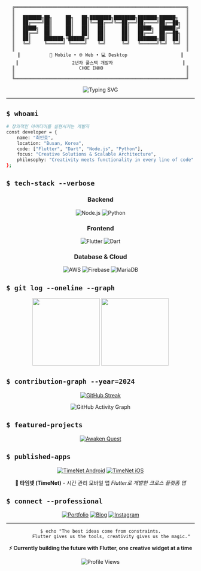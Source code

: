 # 
<div align="center">

```ascii
╔════════════════════════════════════════════════════════════════╗
║                                                                ║
║   ███████╗██╗     ██╗   ██╗████████╗████████╗███████╗██████╗   ║
║   ██╔════╝██║     ██║   ██║╚══██╔══╝╚══██╔══╝██╔════╝██╔══██╗  ║
║   █████╗  ██║     ██║   ██║   ██║      ██║   █████╗  ██████╔╝  ║
║   ██╔══╝  ██║     ██║   ██║   ██║      ██║   ██╔══╝  ██╔══██╗  ║
║   ██║     ███████╗╚██████╔╝   ██║      ██║   ███████╗██║  ██║  ║
║   ╚═╝     ╚══════╝ ╚═════╝    ╚═╝      ╚═╝   ╚══════╝╚═╝  ╚═╝  ║
║                                                                ║
║           📱 Mobile • 🌐 Web • 💻 Desktop                    ║
║                    2년차 풀스택 개발자                          ║
║                        CHOE INHO                               ║
║                                                                ║
╚════════════════════════════════════════════════════════════════╝
```

</div>

<div align="center">

![Typing SVG](https://readme-typing-svg.herokuapp.com?font=JetBrains+Mono&weight=600&size=28&duration=3000&pause=1000&color=E5E7EB&background=00000000&center=true&vCenter=true&width=600&lines=Turning+creative+ideas+into+reality;Building+cross-platform+magic;Scaling+innovation+through+code)

</div>

---

## `$ whoami`

```bash
# 창의적인 아이디어를 실현시키는 개발자
const developer = {
    name: "최인호",
    location: "Busan, Korea",
    code: ["Flutter", "Dart", "Node.js", "Python"],
    focus: "Creative Solutions & Scalable Architecture",
    philosophy: "Creativity meets functionality in every line of code"
};
```

## `$ tech-stack --verbose`

<div align="center">

### **Backend**
![Node.js](https://img.shields.io/badge/Node.js-1a1a1a?style=for-the-badge&logo=node.js&logoColor=339933)
![Python](https://img.shields.io/badge/Python-1a1a1a?style=for-the-badge&logo=python&logoColor=3776AB)

### **Frontend**
![Flutter](https://img.shields.io/badge/Flutter-1a1a1a?style=for-the-badge&logo=flutter&logoColor=02569B)
![Dart](https://img.shields.io/badge/Dart-1a1a1a?style=for-the-badge&logo=dart&logoColor=0175C2)

### **Database & Cloud**
![AWS](https://img.shields.io/badge/AWS-1a1a1a?style=for-the-badge&logo=amazon-aws&logoColor=FF9900)
![Firebase](https://img.shields.io/badge/Firebase-1a1a1a?style=for-the-badge&logo=firebase&logoColor=FFCA28)
![MariaDB](https://img.shields.io/badge/MariaDB-1a1a1a?style=for-the-badge&logo=mariadb&logoColor=003545)

</div>

## `$ git log --oneline --graph`

<div align="center">

<img height="180em" src="https://github-readme-stats.vercel.app/api?username=choe-inho&show_icons=true&theme=github_dark&include_all_commits=true&count_private=true&bg_color=0d1117&border_color=30363d&icon_color=58a6ff&title_color=f0f6fc&text_color=c9d1d9"/>

<img height="180em" src="https://github-readme-stats.vercel.app/api/top-langs/?username=choe-inho&layout=compact&theme=github_dark&bg_color=0d1117&border_color=30363d&title_color=f0f6fc&text_color=c9d1d9"/>

</div>

## `$ contribution-graph --year=2024`

<div align="center">

[![GitHub Streak](https://streak-stats.demolab.com?user=choe-inho&theme=github-dark-blue&background=0D1117&border=30363D&stroke=58A6FF&ring=58A6FF&fire=FFA500&currStreakLabel=F0F6FC)](https://git.io/streak-stats)

![GitHub Activity Graph](https://github-readme-activity-graph.vercel.app/graph?username=choe-inho&theme=github-compact&bg_color=0d1117&color=c9d1d9&line=58a6ff&point=f0f6fc&border_color=30363d)

</div>

## `$ featured-projects`

<div align="center">

[![Awaken Quest](https://github-readme-stats.vercel.app/api/pin/?username=choe-inho&repo=awaken_quest&theme=github_dark&bg_color=0d1117&border_color=30363d&title_color=f0f6fc&text_color=c9d1d9&icon_color=58a6ff)](https://github.com/choe-inho/awaken_quest)

</div>

## `$ published-apps`

<div align="center">

[![TimeNet Android](https://img.shields.io/badge/TimeNet_Android-1a1a1a?style=for-the-badge&logo=google-play&logoColor=34A853)](https://play.google.com/store/apps/details?id=com.gtran.timenet2&hl=ko)
[![TimeNet iOS](https://img.shields.io/badge/TimeNet_iOS-1a1a1a?style=for-the-badge&logo=app-store&logoColor=0D96F6)](https://apps.apple.com/kr/app/%ED%83%80%EC%9E%84%EB%84%A4%ED%8A%B8/id6737107364)

**📱 타임넷 (TimeNet)** - 시간 관리 모바일 앱
*Flutter로 개발한 크로스 플랫폼 앱*

</div>

## `$ connect --professional`

<div align="center">

[![Portfolio](https://img.shields.io/badge/Portfolio-000000?style=for-the-badge&logo=github-pages&logoColor=white)](https://choe-inho.github.io/web_portfolio/)
[![Blog](https://img.shields.io/badge/Blog-FF5722?style=for-the-badge&logo=tistory&logoColor=white)](https://iconoding.tistory.com/)
[![Instagram](https://img.shields.io/badge/Instagram-E4405F?style=for-the-badge&logo=instagram&logoColor=white)](https://www.instagram.com/iconoding.dev/)

</div>

---

<div align="center">

```console
$ echo "The best ideas come from constraints.
        Flutter gives us the tools, creativity gives us the magic."
```

**⚡ Currently building the future with Flutter, one creative widget at a time**

![Profile Views](https://komarev.com/ghpvc/?username=choe-inho&color=58a6ff&style=flat-square&label=Profile+Views)

</div>
